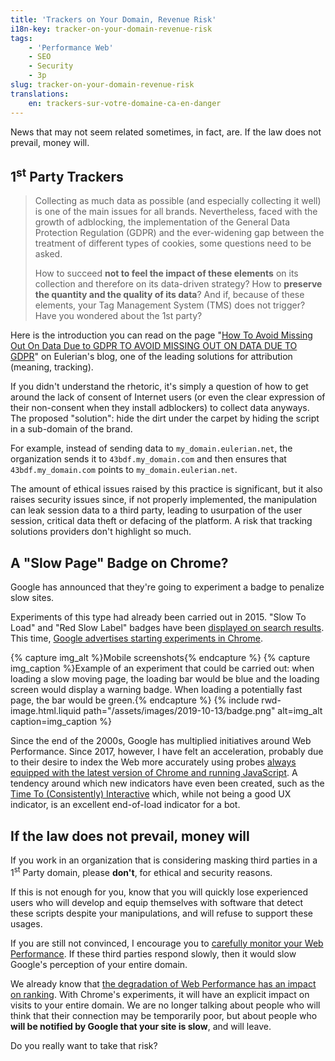 ```yaml
---
title: 'Trackers on Your Domain, Revenue Risk'
i18n-key: tracker-on-your-domain-revenue-risk
tags:
    - 'Performance Web'
    - SEO
    - Security
    - 3p
slug: tracker-on-your-domain-revenue-risk
translations:
    en: trackers-sur-votre-domaine-ca-en-danger
---
```


News that may not seem related sometimes, in fact, are. If the law does not prevail, money will.

## 1<sup>st</sup> Party Trackers

> Collecting as much data as possible (and especially collecting it well) is one
> of the main issues for all brands. Nevertheless, faced with the growth of
> adblocking, the implementation of the General Data Protection Regulation
> (GDPR) and the ever-widening gap between the treatment of different types of
> cookies, some questions need to be asked.
>
> How to succeed **not to feel the impact of these elements** on its collection
> and therefore on its data-driven strategy? How to **preserve the quantity and
> the quality of its data**? And if, because of these elements, your Tag
> Management System (TMS) does not trigger? Have you wondered about the 1st
> party?

Here is the introduction you can read on the page
"[How To Avoid Missing Out On Data Due to GDPR TO AVOID MISSING OUT ON DATA DUE TO GDPR](https://www.eulerian.com/en/blog/tricks/avoid-missing-data-due-to-gdpr/)"
on Eulerian's blog, one of the leading solutions for attribution (meaning,
tracking).

If you didn't understand the rhetoric, it's simply a question of how to get
around the lack of consent of Internet users (or even the clear expression of
their non-consent when they install adblockers) to collect data anyways. The
proposed "solution": hide the dirt under the carpet by hiding the script in a
sub-domain of the brand.

For example, instead of sending data to `my_domain.eulerian.net`, the
organization sends it to `43bdf.my_domain.com` and then ensures that
`43bdf.my_domain.com` points to `my_domain.eulerian.net`.

The amount of ethical issues raised by this practice is significant, but it also
raises security issues since, if not properly implemented, the manipulation can
leak session data to a third party, leading to usurpation of the user session,
critical data theft or defacing of the platform. A risk that tracking solutions
providers don't highlight so much.

## A "Slow Page" Badge on Chrome?

Google has announced that they're going to experiment a badge to penalize slow
sites.

Experiments of this type had already been carried out in 2015.
"<span lang="en">Slow To Load</span>" and "<span lang="en">Red Slow
Label</span>" badges have been
[displayed on search results](http://www.redslowlabel.com/). This time,
[Google advertises starting experiments in Chrome](https://blog.chromium.org/2019/11/moving-towards-faster-web.html).

{% capture img_alt %}Mobile screenshots{% endcapture %}
{% capture img_caption %}Example of an experiment that could be carried out:
when loading a slow moving page, the loading bar would be blue and the loading
screen would display a warning badge. When loading a potentially fast page, the
bar would be green.{% endcapture %} {% include rwd-image.html.liquid
path="/assets/images/2019-10-13/badge.png"
alt=img_alt
caption=img_caption
%}

Since the end of the 2000s, Google has multiplied initiatives around Web
Performance. Since 2017, however, I have felt an acceleration, probably due to
their desire to index the Web more accurately using probes
[always equipped with the latest version of Chrome and running JavaScript](https://webmasters.googleblog.com/2019/05/the-new-evergreen-googlebot.html).
A tendency around which new indicators have even been created, such as the
[Time To (Consistently) Interactive](https://blog.dareboost.com/fr/2019/05/mesurer-interactivite-time-to-interactive/)
which, while not being a good UX indicator, is an excellent end-of-load
indicator for a bot.

## If the law does not prevail, money will

If you work in an organization that is considering masking third parties in a
1<sup>st</sup> Party domain, please **don't**, for ethical and security reasons.

If this is not enough for you, know that you will quickly lose experienced users
who will develop and equip themselves with software that detect these scripts
despite your manipulations, and will refuse to support these usages.

If you are still not convinced, I encourage you to
[carefully monitor your Web Performance](https://www.dareboost.com/fr/). If
these third parties respond slowly, then it would slow Google's perception of
your entire domain.

We already know that
[the degradation of Web Performance has an impact on ranking](https://blog.dareboost.com/fr/2018/01/google-speed-update-vitesse-ranking/).
With Chrome's experiments, it will have an explicit impact on visits to your
entire domain. We are no longer talking about people who will think that their
connection may be temporarily poor, but about people who **will be notified by
Google that your site is slow**, and will leave.

Do you really want to take that risk?
